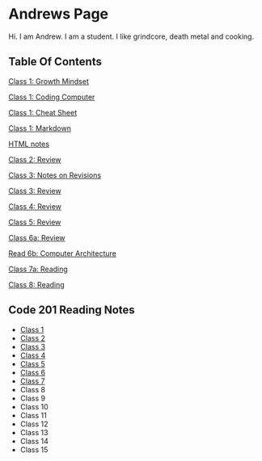 # Andrews Page

Hi. I am Andrew. I am a student. I like grindcore, death metal and cooking.


## Table Of Contents
[Class 1: Growth Mindset](growthmindset.md)

[Class 1: Coding Computer](codingcomputer.md)

[Class 1: Cheat Sheet](cheatsheet.md)

[Class 1: Markdown](read_01.md)

[HTML notes](html.md)

[Class 2: Review](class2_review.md)

[Class 3: Notes on Revisions](revisions.md)

[Class 3: Review](class3_review.md)

[Class 4: Review](Class_4_Review.md)

[Class 5: Review](read_05_CSS.md)

[Class 6a: Review](Read_6a.md)

[Read 6b: Computer Architecture](Read_6b.md)

[Class 7a: Reading](Read7.md)

[Class 8: Reading](read_08.md)

## Code 201 Reading Notes

- [Class 1](201-class1.md)
- [Class 2](class201-2.md)
- [Class 3](class201-3.md)
- [Class 4](class201-4.md)
- [Class 5](read201-05.md)
- [Class 6](class06.md)
- [Class 7](class201-07.md)
- Class 8
- Class 9
- Class 10
- Class 11
- Class 12
- Class 13
- Class 14
- Class 15